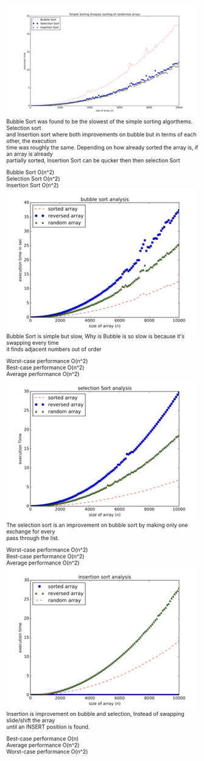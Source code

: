 ![](https://raw.githubusercontent.com/MichaelJames0913/images/master/SimpleSortingAnalysis.jpg)    
Bubble Sort was found to be the slowest of the simple sorting algorthems. Selection sort  
and Insertion sort where both improvements on bubble but in terms of each other, the execution   
time was roughly the same. Depending on how already sorted the array is, if an array is already    
partially sorted, Insertion Sort can be qucker then then selection Sort  
  
Bubble Sort O(n^2)  
Selection Sort O(n^2)  
Insertion Sort O(n^2)  
![](https://raw.githubusercontent.com/MichaelJames0913/images/master/bubbleSort.jpeg)  
Bubble Sort is simple but slow, Why is Bubble is so slow is because it's swapping every time  
it finds adjacent numbers out of order  
  
Worst-case performance 	O(n^2)  
Best-case performance 	O(n^2)  
Average performance 	O(n^2)  
![](https://raw.githubusercontent.com/MichaelJames0913/images/master/SelectionSort.jpeg)  
The selection sort is an improvement on bubble sort by making only one exchange for every   
pass through the list.  
  
Worst-case performance 	O(n^2)  
Best-case performance 	O(n^2)  
Average performance 	O(n^2)  
![](https://raw.githubusercontent.com/MichaelJames0913/images/master/insertionSort.jpeg)  
Insertion is improvement on bubble and selection, Instead of swapping slide/shift the array  
until an INSERT position is found.  
  
Best-case performance 	O(n)  
Average performance 	O(n^2)   
Worst-case performance 	O(n^2)   



